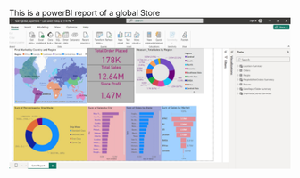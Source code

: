 This is a powerBI report of a global Store
![Power BI Report Screenshot](gobalStore-screenshot.jpg)
